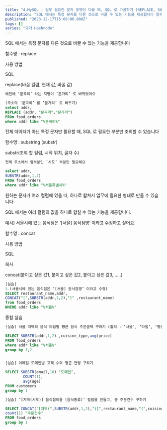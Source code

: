 ```yaml
---
title: "4.MySQL - 업무 필요한 문자 포맷이 다를 때, SQL 로 가공하기 (REPLACE, SUBSTRING, CONCAT)"
description: "SQL 에서는 특정 문자를 다른 것으로 바꿀 수 있는 기능을 제공합니다 함수명 : replace 사용 방법 SQL replace(바꿀 컬럼, 현재 값, 바꿀 값) 예전에 ‘문곡리’ 라는 지명이 ‘문가리’ 로 바뀌었어요 (주소의 ‘문곡리’ 를 ‘문가리’ 로 바꾸기) select addr, REPLACE (addr, \"문곡리\",\"문가리\") FROm food_orders where addr like \"%문곡리%\" 전체 데이터가 아닌 특정 문자만 ..."
published: "2023-12-17T15:00:00.000Z"
tags: []
series: "과거 Hashnode"
---
```


SQL 에서는 특정 문자를 다른 것으로 바꿀 수 있는 기능을 제공합니다

함수명 : replace

사용 방법

SQL

replace(바꿀 컬럼, 현재 값, 바꿀 값)

```sql
예전에 ‘문곡리’ 라는 지명이 ‘문가리’ 로 바뀌었어요

(주소의 ‘문곡리’ 를 ‘문가리’ 로 바꾸기)
select addr,
REPLACE (addr, "문곡리","문가리")
FROm food_orders
where addr like "%문곡리%"
```

전체 데이터가 아닌 특정 문자만 필요할 때, SQL 로 필요한 부분만 조회할 수 있습니다

함수명 : substring (substr)

substr(조회 할 컬럼, 시작 위치, 글자 수)

```sql
전체 주소에서 앞부분인 ‘시도’ 부분만 필요해요

select addr,
SUBSTR(addr,1,2)
FROm food_orders
where addr like "%서울특별시%"
```

원하는 문자가 여러 컬럼에 있을 때, 하나로 합쳐서 업무에 필요한 형태로 만들 수 있습니다.

SQL 에서는 여러 컬럼의 값을 하나로 합칠 수 있는 기능을 제공합니다.

예시) 서울시에 있는 음식점은 ‘\[서울\] 음식점명’ 이라고 수정하고 싶어요.

함수명 : concat

사용 방법

SQL

복사

concat(붙이고 싶은 값1, 붙이고 싶은 값2, 붙이고 싶은 값3, .....)

```sql
[실습]
1.(서울시에 있는 음식점은 ‘[서울] 음식점명’ 이라고 수정)
SELECT restaurant_name,addr,
CONCAT("[",SUBSTR(addr,1,2),"]" ,restaurant_name)
from food_orders
WHERE addr like "%서울%"
```

종합 실습

```sql
[실습] 서울 지역의 음식 타입별 평균 음식 주문금액 구하기 (출력 : ‘서울’, ‘타입’, ‘평균 금액’)

SELECT SUBSTR(addr,1,2) ,cuisine_type,avg(price)  
FROM food_orders
where addr like "%서울%"
group by 1,2


[실습] 이메일 도메인별 고객 수와 평균 연령 구하기

SELECT SUBSTR(email,10) "도메인",
		COUNT(1),
		avg(age)  
FROM customers
group by 1

[실습] ‘[지역(시도)] 음식점이름 (음식종류)’ 컬럼을 만들고, 총 주문건수 구하기

SELECT CONCAT("[지역(",SUBSTR(addr,1,2),")]",restaurant_name,"(",cuisine_type,")") "음식점 종류",
count(1) "주문건수"
FROM food_orders
group by 1
```
